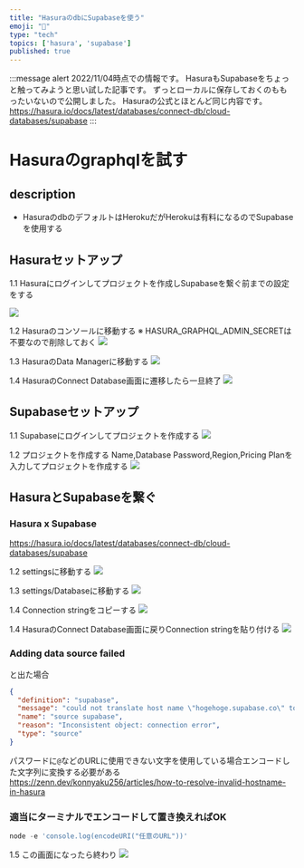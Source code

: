 ```yaml
---
title: "HasuraのdbにSupabaseを使う"
emoji: "🚧"
type: "tech"
topics: ['hasura', 'supabase']
published: true
---
```


:::message alert
2022/11/04時点での情報です。
HasuraもSupabaseをちょっと触ってみようと思い試した記事です。
ずっとローカルに保存しておくのももったいないので公開しました。
Hasuraの公式とほとんど同じ内容です。
https://hasura.io/docs/latest/databases/connect-db/cloud-databases/supabase
:::

# Hasuraのgraphqlを試す

## description
- HasuraのdbのデフォルトはHerokuだがHerokuは有料になるのでSupabaseを使用する


## Hasuraセットアップ

1.1 Hasuraにログインしてプロジェクトを作成しSupabaseを繋ぐ前までの設定をする

![](/images/hasura-with-supabase/create-hasura-project-1.png)

1.2 Hasuraのコンソールに移動する
※ HASURA_GRAPHQL_ADMIN_SECRETは不要なので削除しておく
![](/images/hasura-with-supabase/create-hasura-project-2.png)

1.3 HasuraのData Managerに移動する
![](/images/hasura-with-supabase/create-hasura-project-3.png)

1.4 HasuraのConnect Database画面に遷移したら一旦終了
![](/images/hasura-with-supabase/create-hasura-project-4.gif)

## Supabaseセットアップ

1.1 Supabaseにログインしてプロジェクトを作成する
![](/images/hasura-with-supabase/create-supabase-project-1.png)

1.2 プロジェクトを作成する
Name,Database Password,Region,Pricing Planを入力してプロジェクトを作成する
![](/images/hasura-with-supabase/create-supabase-project-2.png)

## HasuraとSupabaseを繋ぐ

### Hasura x Supabase
https://hasura.io/docs/latest/databases/connect-db/cloud-databases/supabase

1.2 settingsに移動する
![](/images/hasura-with-supabase/connect-hasura-supabase-1.png)

1.3 settings/Databaseに移動する
![](/images/hasura-with-supabase/connect-hasura-supabase-2.png)

1.4 Connection stringをコピーする
![](/images/hasura-with-supabase/connect-hasura-supabase-3.png)

1.4 HasuraのConnect Database画面に戻りConnection stringを貼り付ける
![](/images/hasura-with-supabase/connect-hasura-supabase-4.png)

### Adding data source failed
と出た場合
```json
{
  "definition": "supabase",
  "message": "could not translate host name \"hogehoge.supabase.co\" to address: Name or service not known\n",
  "name": "source supabase",
  "reason": "Inconsistent object: connection error",
  "type": "source"
}
```

パスワードに`@`などのURLに使用できない文字を使用している場合エンコードした文字列に変換する必要がある    
https://zenn.dev/konnyaku256/articles/how-to-resolve-invalid-hostname-in-hasura

### 適当にターミナルでエンコードして置き換えればOK
```shell:node.js
node -e 'console.log(encodeURI("任意のURL"))'
```

1.5 この画面になったら終わり
![](/images/hasura-with-supabase/connect-hasura-supabase-5.png)